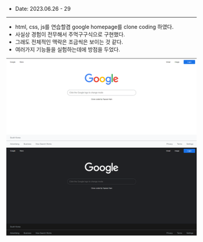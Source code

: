 * Date: 2023.06.26 - 29

---
* html, css, js를 연습할겸 google homepage를 clone coding 하였다.
* 사실상 경험이 전무해서 주먹구구식으로 구현했다.
* 그래도 전체적인 맥락은 조금씩은 보이는 것 같다.
* 여러가지 기능들을 실험하는데에 방점을 두었다.

![Light Mode](https://github.com/wani-ham/Today-I-Learned/blob/main/javascript/google-clone/lm-shot.png)
![Dark Mode](https://github.com/wani-ham/Today-I-Learned/blob/main/javascript/google-clone/dm-shot.png)
